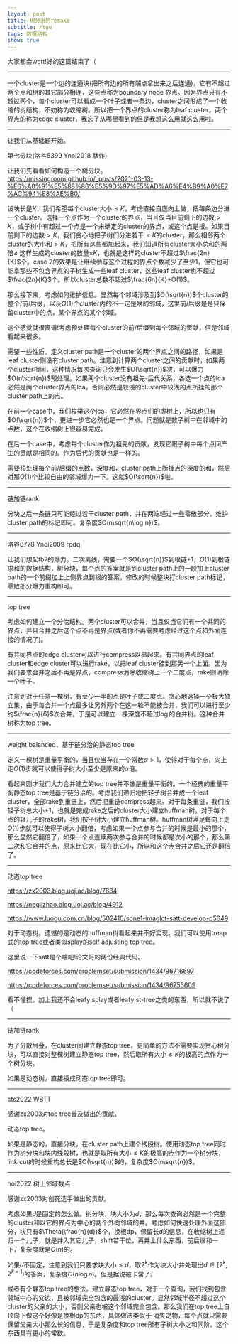 ```yaml
---
layout: post
title: 树分治的remake
subtitle: /tuu
tags: 数据结构
show: true
---
```


大家都会wctt!好的这篇结束了（

-----

一个cluster是一个边的连通块(把所有边的所有端点拿出来之后连通)，它有不超过两个点和树的其它部分相连，这些点称为boundary node 界点。因为界点只有不超过两个，每个cluster可以看成一个叶子或者一条边，cluster之间形成了一个收缩的树结构，不妨称为收缩树。所以把一个界点的cluster称为leaf cluster，两个界点的称为edge cluster，我忘了从哪里看到的但是我想这么用就这么用啦。

-----

让我们从基础题开始。

第七分块(洛谷5399 Ynoi2018 駄作)

让我们先看看如何构造一个树分块。https://missingroom.github.io/_posts/2021-03-13-%E6%A0%91%E5%88%86%E5%9D%97%E5%AD%A6%E4%B9%A0%E7%AC%94%E8%AE%B0/

设块长是$K$，我们希望每个cluster大小$\leq K$，考虑直接自底向上做，把每条边分进一个cluster。选择一个点作为一个cluster的界点，当且仅当目前剩下的边数$>K$，或子树中有超过一个点是一个未确定的cluster的界点，或这个点是根。如果目前剩下的边数$>K$，我们贪心地把子树们分进若干$\leq K$的cluster，那么相邻两个cluster的大小和$>K$，把所有这些都加起来，我们知道所有cluster大小总和的两倍$\geq$ 这样生成的cluster的数量$\times K$，也就是这样的cluster不超过$\frac{2n}{K}$个。case 2的效果是让继续参与这个过程的界点个数减少了至少$1$，但它也可能拿那些不包含界点的子树生成一些leaf cluster，这些leaf cluster也不超过$\frac{2n}{K}$个。所以cluster总数不超过$\frac{6n}{K}+O(1)$。

那么接下来，考虑如何维护信息。显然每个邻域涉及到$O(\sqrt{n})$个cluster的整个/前/后缀，以及$O(1)$个cluster内的不一定是啥的邻域，这里前/后缀是是只保留cluster中的点，某个界点的某个邻域。

这个感觉就很离谱!考虑预处理每个cluster的前/后缀到每个邻域的贡献，但是邻域看起来很多。

需要一些性质。定义cluster path是一个cluster的两个界点之间的路径，如果是leaf cluster则没有cluster path。注意到计算两个cluster之间的贡献时，如果两个cluster相同，这种情况每次查询只会发生$O(\sqrt{n})$次，可以爆力$O(n\sqrt{n})$预处理。如果两个cluster没有祖先-后代关系，各选一个点的lca必然是两个cluster界点的lca，否则必然是较浅的cluster中较浅的点所挂的那个cluster path上的点。

在前一个case中，我们枚举这个lca，它必然在界点们的虚树上，所以也只有$O(\sqrt{n})$个，更进一步它必然也是一个界点。问题就是数子树中在邻域中的点数，这个在收缩树上很容易完成。

在后一个case中，考虑每个cluster作为祖先的贡献，发现它跟子树中每个点间产生的贡献是相同的。作为后代的贡献也是一样的。

需要预处理每个前/后缀的点数，深度和，cluster path上所挂点的深度的和，然后对那$O(1)$个比较自由的邻域爆力一下。这就$O(\sqrt{n})$啦。

-----

链加链rank

分块之后一条链只可能经过若干cluster path，并在两端经过一些零散部分。维护cluster path的标记即可。复杂度$O(n\sqrt{n\log n})$。

-----

洛谷6778 Ynoi2009 rpdq

让我们想起tb7的爆力。二次离线，需要一个$O(\sqrt{n})$到根链$+1$，$O(1)$到根链求和的数据结构，树分块，每个点的答案就是到cluster path上的一段加上cluster path的一个前缀加上上侧界点到根的答案。修改的时候整块打cluster path标记，零散部分爆力重构即可。

-----

top tree

考虑如何建立一个分治结构。两个cluster可以合并，当且仅当它们有一个共同的界点，并且合并之后这个点不再是界点(或者你不再需要考虑经过这个点和外面连接的情况了)。

有共同界点的edge cluster可以进行compress以串起来。有共同界点的leaf cluster和edge cluster可以进行rake，以把leaf cluster挂到那另一个上面。因为我们要求合并之后不再是界点，compress消除收缩树上一个二度点，rake则消除一个叶子。

注意到对于任意一棵树，有至少一半的点是叶子或二度点。贪心地选择一个极大独立集，由于每合并一个点最多让另外两个在这一轮不能被合并，我们可以进行至少约$\frac{n}{6}$次合并，于是可以建立一棵深度不超过$\log$的合并树。这种合并树称为top tree。

-----

weight balanced，基于链分治的静态top tree

定义一棵树是重量平衡的，当且仅当存在一个常数$\alpha>1$，使得对于每个点，向上走$O(1)$步就可以使得子树大小至少是原来的$\alpha$倍。

看起来刚才我们大力合并建立的top tree并不像是重量平衡的。一个经典的重量平衡静态top tree是基于链分治的。考虑我们递归地把轻子树合并成一个leaf cluster，全部rake到重链上，然后把重链compress起来。对于每条重链，我们按轻子树总大小$+1$，也就是完成rake之后的cluster大小建立huffman树。对于每个点的轻儿子的rake树，我们按子树大小建立huffman树。huffman树满足每向上走$O(1)$步就可以使得子树大小翻倍，考虑如果一个点参与合并的时候是最小的那个，那么显然它翻倍了，如果一个点连续两次参与合并的时候都是次小的那个，那么第二次和它合并的点，原来比它大，现在比它小，所以和这个点合并之后它还是翻倍了。

-----

动态top tree

https://zx2003.blog.uoj.ac/blog/7884

https://negiizhao.blog.uoj.ac/blog/4912

https://www.luogu.com.cn/blog/502410/sone1-imaglct-satt-develop-p5649

对于动态树。遗憾的是动态的huffman树看起来并不好实现。我们可以使用treap式的top tree或者类似splay的self adjusting top tree。

这里说一下satt是个啥吧!论文哥的两份经典代码。

https://codeforces.com/problemset/submission/1434/96716697

https://codeforces.com/problemset/submission/1434/96753609

看不懂捏。加上我还不会leafy splay或者leafy st-tree之类的东西，所以就不说了（

-----

链加链rank

为了分散层叠，在cluster间建立静态top tree。更简单的方法不需要实现贪心树分块，可以直接对整棵树建立静态top tree，然后取所有大小$\leq K$的极高的点作为一个树分块。

如果是动态树，直接换成动态top tree即可。

-----

cts2022 WBTT

感谢zx2003对top tree普及做出的贡献。

动态top tree。

如果是静态的，直接分块，在cluster path上建个线段树。使用动态top tree同时作为树分块和块内线段树，也就是取所有大小$\leq K$的极高的点作为一个树分块，link cut的时候重构总长是$O(\sqrt{n})$的，复杂度$O(n\sqrt{n})$。

-----

noi2022 树上邻域数点

感谢zx2003对创死选手做出的贡献。

考虑如果$d$是固定的怎么做。树分块，块大小为$d$，那么每次查询必然是一个完整的cluster和以它的界点为中心的两个外向邻域的并。考虑如何快速处理外面这部分，块只有$\Theta(\frac{n}{d})$个，换根dp，保留长$d$的信息，在收缩树上递归一个儿子，就是并入其它儿子，shift若干位，再并上什么东西，前后缀和一下，复杂度就是$O(n)$的。

如果$d$不固定，注意到我们只要求块大小$\leq d$，取$2^k$作为块大小并处理出$d\in[2^k,2^{k+1})$的答案，复杂度$O(n\log n)$。但是据说被卡常了。

或者有个静态top tree的想法。建立静态top tree，对于一个查询，我们找到包含邻域中心的父边，且被邻域完全包含的最浅的cluster。显然邻域半径不超过这个cluster的父亲的大小，否则父亲也被这个邻域完全包含。那么我们在top tree上自顶向下做这个好像是换根dp的东西，具体做法类似于 消失之物，每个点就只需要保留父亲大小那么长的信息，于是复杂度和top tree所有子树大小之和同阶。这个东西具有更小的常数。

